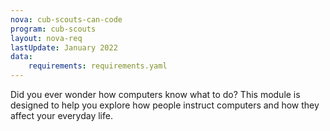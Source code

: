 ```yaml
---
nova: cub-scouts-can-code
program: cub-scouts
layout: nova-req
lastUpdate: January 2022
data:
    requirements: requirements.yaml
---
```


Did you ever wonder how computers know what to do? This module is designed to help you explore how people instruct computers and how they affect your everyday life.
